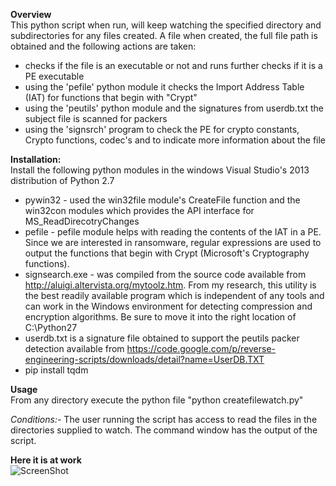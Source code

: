 <b>Overview </b> <br>
This python script when run, will keep watching the specified directory and subdirectories for any files created. A file when created, the full file path is obtained and the following actions are taken:
- checks if the file is an executable or not and runs further checks if it is a PE executable
- using the 'pefile' python module it checks the Import Address Table (IAT) for functions that begin with "Crypt"
- using the 'peutils' python module and the signatures from userdb.txt the subject file is scanned for packers
- using the 'signsrch' program to check the PE for crypto constants, Crypto functions, codec's and to indicate more information about the file

<b>Installation:</b> <br>
Install the following python modules in the windows Visual Studio's 2013 distribution of Python 2.7
- pywin32 - used the win32file module's CreateFile function and the win32con modules which provides the API interface for MS_ReadDirecotryChanges
- pefile - pefile module helps with reading the contents of the IAT in a PE. Since we are interested in ransomware, regular expressions are used to output the functions that begin with Crypt (Microsoft's Cryptography functions).
- signsearch.exe - was compiled from the source code available from http://aluigi.altervista.org/mytoolz.htm. From my research, this utility is the best readily available program which is independent of any tools and can work in the Windows environment for detecting compression and encryption algorithms. Be sure to move it into the right location of C:\Python27
- userdb.txt is a signature file obtained to support the peutils packer detection available from https://code.google.com/p/reverse-engineering-scripts/downloads/detail?name=UserDB.TXT
- pip install tqdm

<b>Usage </b> <br>
From any directory execute the python file "python createfilewatch.py"

<i>Conditions:-</i>
The user running the script has access to read the files in the directories supplied to watch.
The command window has the output of the script.

<b> Here it is at work </b> <br>
![ScreenShot](http://i.imgur.com/9eW8oGF.png)
